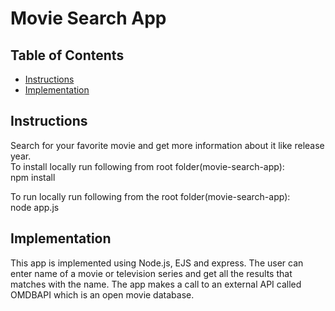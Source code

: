 # Movie Search App

## Table of Contents

* [Instructions](#instructions)
* [Implementation](#implementation)

## Instructions

Search for your favorite movie and get more information about it like release year. <br />
To install locally run following from root folder(movie-search-app): <br />
npm install <br />

To run locally run following from the root folder(movie-search-app): <br />
node app.js <br />


## Implementation

This app is implemented using Node.js, EJS and express. The user can enter name of a movie or television series and get all the results that matches with the name. The app makes a call to an external API called OMDBAPI which is an open movie database.